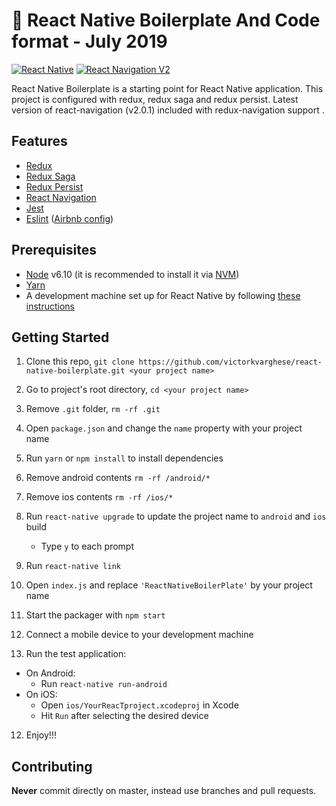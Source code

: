 
🚀 React Native Boilerplate And Code format - July 2019
=======================================

[![React Native](https://img.shields.io/badge/React%20Native-v0.55-blue.svg)](https://facebook.github.io/react-native/)
[![React Navigation V2](https://img.shields.io/badge/React%20Navigation-v2..0.1-blue.svg)](https://reactnavigation.org/)


React Native Boilerplate is a starting point for React Native application. This project is configured with redux, redux saga 
and redux persist. Latest version of react-navigation (v2.0.1) included with redux-navigation support .

## Features

* [Redux](http://redux.js.org/)
* [Redux Saga](https://redux-saga.js.org/)
* [Redux Persist](https://github.com/rt2zz/redux-persist/)
* [React Navigation](https://reactnavigation.org/) 
* [Jest](https://facebook.github.io/jest/)
* [Eslint](http://eslint.org/) ([Airbnb config](https://github.com/airbnb/javascript/tree/master/packages/eslint-config-airbnb))

## Prerequisites

* [Node](https://nodejs.org) v6.10 (it is recommended to install it via [NVM](https://github.com/creationix/nvm))
* [Yarn](https://yarnpkg.com/)
* A development machine set up for React Native by following [these instructions](https://facebook.github.io/react-native/docs/getting-started.html)

## Getting Started

1. Clone this repo, `git clone https://github.com/victorkvarghese/react-native-boilerplate.git <your project name>`
2. Go to project's root directory, `cd <your project name>`
3. Remove `.git` folder,  `rm -rf .git`
4. Open `package.json` and change the `name` property with your project name
5. Run `yarn` or `npm install` to install dependencies
6. Remove android contents `rm -rf /android/*`
7. Remove ios contents `rm -rf /ios/*`
6. Run `react-native upgrade` to update the project name to `android` and `ios` build
    * Type `y` to each prompt
  
7. Run `react-native link`
8. Open `index.js` and replace `'ReactNativeBoilerPlate'` by your project name

9. Start the packager with `npm start`
10. Connect a mobile device to your development machine
11. Run the test application:
  * On Android:
    * Run `react-native run-android`
  * On iOS:
    * Open `ios/YourReacTproject.xcodeproj` in Xcode
    * Hit `Run` after selecting the desired device
12. Enjoy!!!


## Contributing

**Never** commit directly on master, instead use branches and pull requests.

